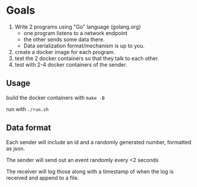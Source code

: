 # Goals
1. Write 2 programs using "Go" language (golang.org)
    - one program listens to a network endpoint
    - the other sends some data there.
    - Data serialization format/mechanism is up to you.
3. create a docker image for each program.
4. test the 2 docker containers so that they talk to each other.
5. test with 2-4 docker containers of the sender.

## Usage
build the docker containers with `make -B`

run with `./run.sh`


## Data format ##
Each sender will include an id and a randomly generated number, formatted as json.

The sender will send out an event randomly every <2 seconds

The receiver will log those along with a timestamp of when the log is received and append to a file.
